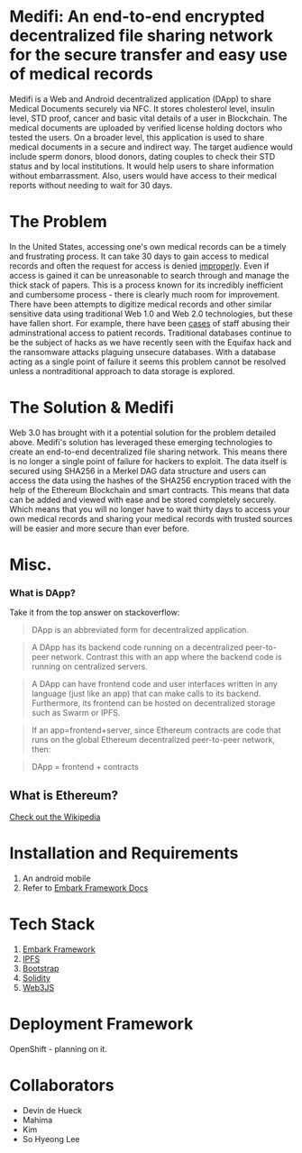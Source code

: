 # Medifi: An end-to-end encrypted decentralized file sharing network for the secure transfer and easy use of medical records
Medifi is a Web and Android decentralized application (DApp) to share Medical Documents securely via NFC. It stores cholesterol level, insulin level, STD proof, cancer and basic vital details of a user in Blockchain. The medical documents are uploaded by verified license holding doctors who tested the users. On a broader level, this application is used to share medical documents in a secure and indirect way. The target audience would include sperm donors, blood donors, dating couples to check their STD status and by local institutions. It would help users to share information without embarrassment. Also, users would have access to their medical reports without needing to wait for 30 days.

# The Problem
In the United States, accessing one's own medical records can be a timely and frustrating process. It can take 30 days to gain access to medical records and often the request for access is denied [improperly](https://health.usnews.com/health-news/patient-advice/articles/2014/06/05/how-to-get-access-to-your-hospital-records). Even if access is gained it can be unreasonable to search through and manage the thick stack of papers. This is a process known for its incredibly inefficient and cumbersome process - there is clearly much room for improvement.
There have been attempts to digitize medical records and other similar sensitive data using traditional Web 1.0 and Web 2.0 technologies, but these have fallen short. For example, there have been [cases](http://medicaleconomics.modernmedicine.com/medical-economics/news/yes-staff-snooping-medical-records-privacy-breach) of staff abusing their adminstrational access to patient records. Traditional databases continue to be the subject of hacks as we have recently seen with the Equifax hack and the ransomware attacks plaguing unsecure databases. With a database acting as a single point of failure it seems this problem cannot be resolved unless a nontraditional approach to data storage is explored.

# The Solution & Medifi
Web 3.0 has brought with it a potential solution for the problem detailed above. Medifi's solution has leveraged these emerging technologies to create an end-to-end decentralized file sharing network. This means there is no longer a single point of failure for hackers to exploit. The data itself is secured using SHA256 in a Merkel DAG data structure and users can access the data using the hashes of the SHA256 encryption traced with the help of the Ethereum Blockchain and smart contracts. This means that data can be added and viewed with ease and be stored completely securely. Which means that you will no longer have to wait thirty days to access your own medical records and sharing your medical records with trusted sources will be easier and more secure than ever before.

# Misc.

### What is DApp?
Take it from the top answer on stackoverflow:

> DApp is an abbreviated form for decentralized application.

> A DApp has its backend code running on a decentralized peer-to-peer network. Contrast this with an app where the backend code is running on centralized servers.

> A DApp can have frontend code and user interfaces written in any language (just like an app) that can make calls to its backend. Furthermore, its frontend can be hosted on decentralized storage such as Swarm or IPFS.

> If an app=frontend+server, since Ethereum contracts are code that runs on the global Ethereum decentralized peer-to-peer network, then:

> DApp = frontend + contracts

## What is Ethereum?
[Check out the Wikipedia](https://en.wikipedia.org/wiki/Ethereum)

# Installation and Requirements

1. An android mobile
2. Refer to [Embark Framework Docs](https://github.com/iurimatias/embark-framework)

# Tech Stack

1. [Embark Framework](https://github.com/iurimatias/embark-framework)
2. [IPFS](https://ipfs.io)
3. [Bootstrap](http://getbootstrap.com/)
4. [Solidity](https://github.com/ethereum/solidity)
5. [Web3JS](https://github.com/ethereum/web3.js/)

# Deployment Framework

OpenShift - planning on it.

# Collaborators

- Devin de Hueck
- Mahima
- Kim
- So Hyeong Lee
